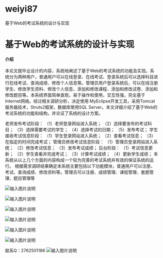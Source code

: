 # weiyi87
基于Web的考试系统的设计与实现

# 基于Web的考试系统的设计与实现

#### 介绍
本论文就毕业设计的内容，系统地阐述了基于Web的考试系统的功能及实现。系统分为两种用户，普通用户可以在线登录、在线考试、登录系统后可以选择科目进行在线考试、查询成绩、修改个人信息等。管理员用户登录系统后，可以在线注册学生、修改学生资料、修改个人信息、添加和修改课程、添加和修改试卷、添加和修改题目等。本系统界面简单直观，易于操作和使用，交互性强，完全基于Internet网络。经过相关调研分析，决定使用 MyEclipse开发工具，采用Tomcat服务器技术，Struts2框架，数据库使用SQL Server。本文详细介绍了基于Web的考试系统的功能和结构，并论证了系统的设计方案。

老师发布考试阶段：
    （1）老师登录网站进入系统；
    （2）选择要发布的考试科目；
    （3）选择需要考试的学生；
    （4）选择考试的日期；
    （5）发布考试；
学生接收考试信息阶段：
    （1）学生登录网站进入系统；
    （2）查看考试信息；
    （3）在指定的时间完成考试；
管理员修改考试信息阶段：
    （1）管理员登录网站进入系统；
    （2）修改考试信息；
    （3）发布考试成绩；
后台阶段：
    （1）考试信息更新；
    （2）学生查看并完成考试；
    （3）计算考试成绩；
    （4）更新学生成绩；
    本系统从以上几个方面的内容构成一个较为完善的考试系统并有效的保证系统的运行。
根据需求调研结果确定本系统主要包括以下功能模块，普通用户可以注册、考试、查询成绩、修改资料等。管理员可以注册、成绩管理、课程管理、套题管理、题目管理等

![输入图片说明](https://images.gitee.com/uploads/images/2020/1203/155800_b6c62153_4865385.png "屏幕截图.png")

![输入图片说明](https://images.gitee.com/uploads/images/2020/1203/155812_50fc5c50_4865385.png "屏幕截图.png")

![输入图片说明](https://images.gitee.com/uploads/images/2020/1203/155826_af6d05f8_4865385.png "屏幕截图.png")

![输入图片说明](https://images.gitee.com/uploads/images/2020/1203/155834_64af73e4_4865385.png "屏幕截图.png")

![输入图片说明](https://images.gitee.com/uploads/images/2020/1203/155839_27610fe0_4865385.png "屏幕截图.png")

![输入图片说明](https://images.gitee.com/uploads/images/2020/1203/155844_47eff44b_4865385.png "屏幕截图.png")


联系Q：2762501186
![输入图片说明](https://images.gitee.com/uploads/images/2020/1119/003728_cd598bb9_4865385.jpeg "微信.jpg")
